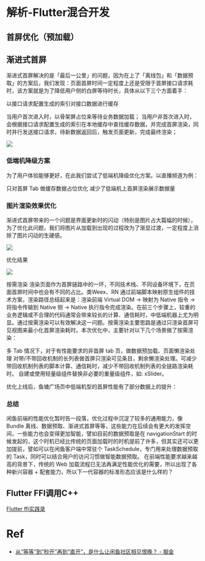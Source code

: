 # 解析-Flutter混合开发



## 首屏优化（预加载）

## 渐进式首屏
渐进式首屏解决的是「最后一公里」的问题，因为在上了「离线包」和「数据预取」的方案后，我们发现：页面首屏时间一定程度上还是受限于首屏接口请求耗时，该方案就是为了降低用户侧的白屏等待时长，具体从以下三个方面着手：

以接口请求配置生成的索引对接口数据进行缓存

当用户首次进入时，以骨架屏占位来等待业务数据加载；
当用户非首次进入时，会根据接口请求配置生成的索引在本地缓存中查找缓存数据，并完成首屏渲染，同时并行发送接口请求，待新数据返回后，触发页面更新，完成最终渲染；


![](https://pic-mike.oss-cn-hongkong.aliyuncs.com/Blog/20220417124034.png)



### 低端机降级方案
为了用户体验能够更好，在此我们尝试了低端机降级优化方案。以直播频道为例：

只对首屏 Tab 做缓存数据占位优化
减少了低端机上首屏渲染展示数据量

### 图片渲染效果优化

渐进式首屏带来的一个问题是界面更新时的闪动（特别是图片占大篇幅的时候），为了优化此问题，我们将图片从加载到出现的过程改为了渐显过渡，一定程度上消除了图片闪动的生硬感。

![](https://pic-mike.oss-cn-hongkong.aliyuncs.com/Blog/1.gif)


优化结果

![](https://pic-mike.oss-cn-hongkong.aliyuncs.com/Blog/20220417124329.png)


按需渲染
渲染页面作为首屏链路中的一环，不同技术栈、不同设备环境下，在页面首屏时间中也会有不同的占比。类Weex、RN 通过前端脚本映射原生组件的技术方案，渲染路径总结起来是：渲染前端 Virtual DOM -> 映射为 Native 指令 -> 将指令传输到 Native 侧 -> Native 执行指令完成渲染。在前三个步骤上，较重的业务逻辑或不合理的代码通常会带来较长的计算、通信耗时，中低端机器上尤为明显。通过按需渲染可以有效解决这一问题。按需渲染主要思路是通过只渲染首屏可见视图来最小化首屏渲染耗时。本次优化中，主要针对以下几个场景做了按需渲染：

多 Tab 情况下，对于有性能要求的非首屏 tab 页，做数据预加载、页面懒渲染处理
对带/不带回收机制的长列表做首屏只渲染可见条目，剩余懒渲染处理。可减少带回收机制列表的脚本计算、通信耗时，减少不带回收机制列表的全链路渲染耗时。
自建或使用轻量级组件替换非必要的重量级组件，如: xSlider。

优化上线后，鱼塘广场页中低端机型的首屏性能有了部分数据上的提升：

### 总结
闲鱼前端的性能优化暂时告一段落，优化过程中沉淀了较多的通用能力，像 Bundle 离线、数据预取、渐进式首屏等等，这些能力在后续会有更大的发挥空间，一些能力也会变得更加智能，譬如目前的数据预取是在 navigationStart 的时候发起的，这个时机已经比传统的页面加载时的时机提前了许多，但其实还可以更加提前，譬如可以在闲鱼客户端中常驻个 TaskSchedule，专门用来处理数据预取的 Task，同时可以结合用户的访问习惯做智能数据预取。
在前端性能要求越来越高的背景下，传统的 Web 加载流程已无法再满足性能优化的需要，所以出现了各种新兴容器 + 配套能力，所以下一代容器的标准形态应该是什么样的？


## Flutter FFI调用C++


[Flutter ffi实践录](https://juejin.cn/post/685512900781565543)

# Ref
* [从“等等”到“秒开”再到“直开”，是什么让闲鱼社区相见恨晚？ - 掘金](https://juejin.cn/post/6886308631487676430)